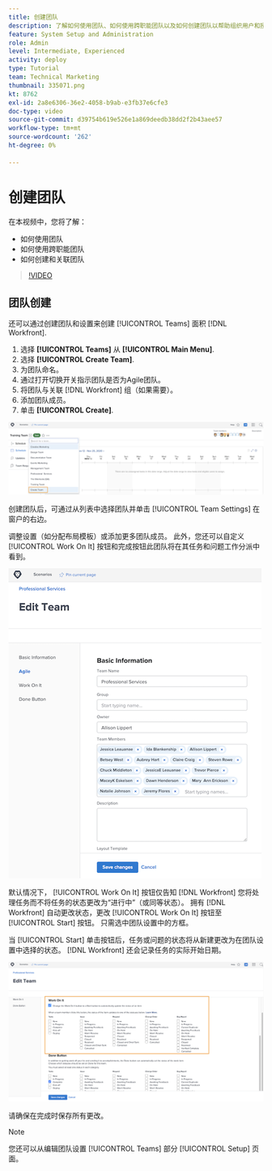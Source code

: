 ```yaml
---
title: 创建团队
description: 了解如何使用团队、如何使用跨职能团队以及如何创建团队以帮助组织用户和授予权限。
feature: System Setup and Administration
role: Admin
level: Intermediate, Experienced
activity: deploy
type: Tutorial
team: Technical Marketing
thumbnail: 335071.png
kt: 8762
exl-id: 2a8e6306-36e2-4058-b9ab-e3fb37e6cfe3
doc-type: video
source-git-commit: d39754b619e526e1a869deedb38dd2f2b43aee57
workflow-type: tm+mt
source-wordcount: '262'
ht-degree: 0%

---
```


# 创建团队

在本视频中，您将了解：

* 如何使用团队
* 如何使用跨职能团队
* 如何创建和关联团队

>[!VIDEO](https://video.tv.adobe.com/v/335071/?quality=12)

## 团队创建

还可以通过创建团队和设置来创建 [!UICONTROL Teams] 面积 [!DNL Workfront].

1. 选择 **[!UICONTROL Teams]** 从 **[!UICONTROL Main Menu]**.
1. 选择 **[!UICONTROL Create Team]**.
1. 为团队命名。
1. 通过打开切换开关指示团队是否为Agile团队。
1. 将团队与关联 [!DNL Workfront] 组（如果需要）。
1. 添加团队成员。
1. 单击 **[!UICONTROL Create]**.

![上的团队菜单 [!UICONTROL Teams] 页面](assets/admin-fund-create-team.png)

创建团队后，可通过从列表中选择团队并单击 [!UICONTROL Team Settings] 在窗户的右边。

调整设置（如分配布局模板）或添加更多团队成员。 此外，您还可以自定义 [!UICONTROL Work On It] 按钮和完成按钮此团队将在其任务和问题工作分派中看到。

![[!UICONTROL Edit Team] 窗口](assets/admin-fund-team-settings.png)

默认情况下， [!UICONTROL Work On It] 按钮仅告知 [!DNL Workfront] 您将处理任务而不将任务的状态更改为“进行中”（或同等状态）。 拥有 [!DNL Workfront] 自动更改状态，更改 [!UICONTROL Work On It] 按钮至 [!UICONTROL Start] 按钮。 只需选中团队设置中的方框。

当 [!UICONTROL Start] 单击按钮后，任务或问题的状态将从新建更改为在团队设置中选择的状态。 [!DNL Workfront] 还会记录任务的实际开始日期。

![[!UICONTROL Work On It] 部分 [!UICONTROL Edit Team] 窗口](assets/admin-fund-start-button-team.png)

请确保在完成时保存所有更改。


>[!NOTE]
>
>您还可以从编辑团队设置 [!UICONTROL Teams] 部分 [!UICONTROL Setup] 页面。

<!---
learn more URLs
Create a team
Work On It and Done button overview
--->
